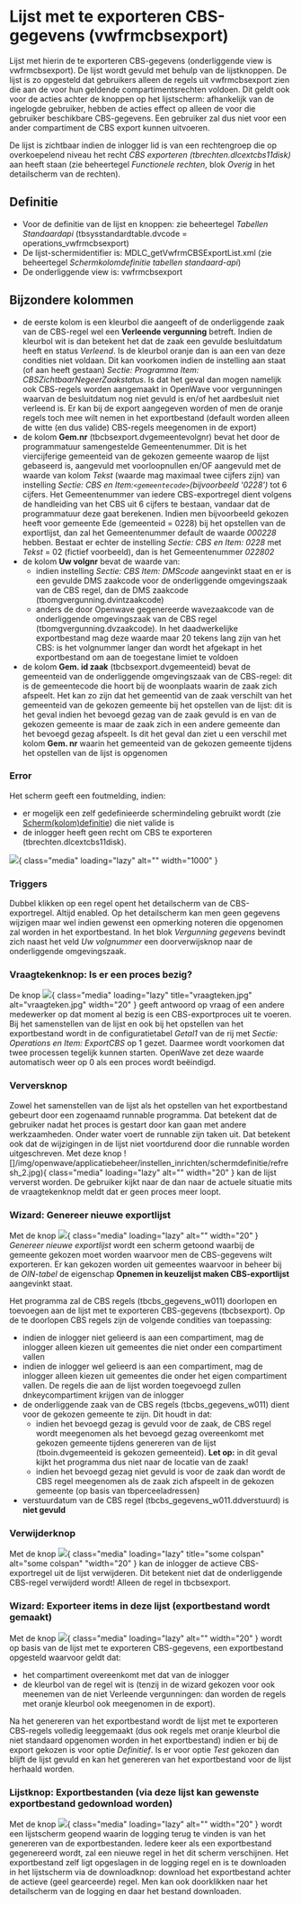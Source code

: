 # Lijst met te exporteren CBS-gegevens (vwfrmcbsexport)

Lijst met hierin de te exporteren CBS-gegevens (onderliggende view is vwfrmcbsexport). De lijst wordt gevuld met behulp van de lijstknoppen. De lijst is zo opgesteld dat gebruikers alleen de regels uit vwfrmcbsexport zien die aan de voor hun geldende compartimentsrechten voldoen. Dit geldt ook voor de acties achter de knoppen op het lijstscherm: afhankelijk van de ingelogde gebruiker, hebben de acties effect op alleen de voor die gebruiker beschikbare CBS-gegevens. Een gebruiker zal dus niet voor een ander compartiment de CBS export kunnen uitvoeren.

De lijst is zichtbaar indien de inlogger lid is van een rechtengroep die op overkoepelend niveau het recht _CBS exporteren (tbrechten.dlcextcbs11disk)_ aan heeft staan (zie beheertegel _Functionele rechten_, blok _Overig_ in het detailscherm van de rechten).

## Definitie

- Voor de definitie van de lijst en knoppen: zie beheertegel _Tabellen Standaardapi_ (tbsysstandardtable.dvcode = operations_vwfrmcbsexport)
- De lijst-schermidentifier is: MDLC_getVwfrmCBSExportList.xml (zie beheertegel _Schermkolomdefinitie tabellen standaard-api_)
- De onderliggende view is: vwfrmcbsexport

## Bijzondere kolommen

- de eerste kolom is een kleurbol die aangeeft of de onderliggende zaak van de CBS-regel wel een **Verleende vergunning** betreft. Indien de kleurbol wit is dan betekent het dat de zaak een gevulde besluitdatum heeft en status _Verleend_. Is de kleurbol oranje dan is aan een van deze condities niet voldaan. Dit kan voorkomen indien de instelling aan staat (of aan heeft gestaan) _Sectie: Programma Item: CBSZichtbaarNegeerZaakstatus_. Is dat het geval dan mogen namelijk ook CBS-regels worden aangemaakt in OpenWave voor vergunningen waarvan de besluitdatum nog niet gevuld is en/of het aardbesluit niet verleend is. Er kan bij de export aangegeven worden of men de oranje regels toch mee wilt nemen in het exportbestand (default worden alleen de witte (en dus valide) CBS-regels meegenomen in de export)
- de kolom **Gem.nr** (tbcbsexport.dvgemeentevolgnr) bevat het door de programmatuur samengestelde Gemeentenummer. Dit is het viercijferige gemeenteid van de gekozen gemeente waarop de lijst gebaseerd is, aangevuld met voorloopnullen en/OF aangevuld met de waarde van kolom _Tekst_ (waarde mag maximaal twee cijfers zijn) van instelling _Sectie: CBS en Item:`<gemeentecode>`(bijvoorbeeld '0228')_ tot 6 cijfers. Het Gemeentenummer van iedere CBS-exportregel dient volgens de handleiding van het CBS uit 6 cijfers te bestaan, vandaar dat de programmatuur deze gaat berekenen. Indien men bijvoorbeeld gekozen heeft voor gemeente Ede (gemeenteid = 0228) bij het opstellen van de exportlijst, dan zal het Gemeentenummer default de waarde _000228_ hebben. Bestaat er echter de instelling _Sectie: CBS en Item: 0228_ met _Tekst_ = 02 (fictief voorbeeld), dan is het Gemeentenummer _022802_
- de kolom **Uw volgnr** bevat de waarde van:
  - indien instelling _Sectie: CBS Item: DMScode_ aangevinkt staat en er is een gevulde DMS zaakcode voor de onderliggende omgevingszaak van de CBS regel, dan de DMS zaakcode (tbomgvergunning.dvintzaakcode)
  - anders de door Openwave gegenereerde wavezaakcode van de onderliggende omgevingszaak van de CBS regel (tbomgvergunning.dvzaakcode). In het daadwerkelijke exportbestand mag deze waarde maar 20 tekens lang zijn van het CBS: is het volgnummer langer dan wordt het afgekapt in het exportbestand om aan de toegestane limiet te voldoen
- de kolom **Gem. id zaak** (tbcbsexport.dvgemeenteid) bevat de gemeenteid van de onderliggende omgevingszaak van de CBS-regel: dit is de gemeentecode die hoort bij de woonplaats waarin de zaak zich afspeelt. Het kan zo zijn dat het gemeentid van de zaak verschilt van het gemeenteid van de gekozen gemeente bij het opstellen van de lijst: dit is het geval indien het bevoegd gezag van de zaak gevuld is en van de gekozen gemeente is maar de zaak zich in een andere gemeente dan het bevoegd gezag afspeelt. Is dit het geval dan ziet u een verschil met kolom **Gem. nr** waarin het gemeenteid van de gekozen gemeente tijdens het opstellen van de lijst is opgenomen

### Error

Het scherm geeft een foutmelding, indien:

- er mogelijk een zelf gedefinieerde schermindeling gebruikt wordt (zie [Scherm(kolom)definitie](/docs/instellen_inrichten/schermdefinitie.md)) die niet valide is
- de inlogger heeft geen recht om CBS te exporteren (tbrechten.dlcextcbs11disk).

![](/img/applicatiebeheer/instellen_inrichten/probleemoplossing/programmablokken/cbslijstexportgegevens.png){ class="media" loading="lazy" alt="" width="1000" }

### Triggers

Dubbel klikken op een regel opent het detailscherm van de CBS-exportregel. Altijd enabled. Op het detailscherm kan men geen gegevens wijzigen maar wel indien gewenst een opmerking noteren die opgenomen zal worden in het exportbestand. In het blok _Vergunning gegevens_ bevindt zich naast het veld _Uw volgnummer_ een doorverwijsknop naar de onderliggende omgevingszaak.

### Vraagtekenknop: Is er een proces bezig?

De knop ![](/img/applicatiebeheer/instellen_inrichten/instellen_inrichten/schermdefinitie/vraagteken.jpg){ class="media" loading="lazy" title="vraagteken.jpg" alt="vraagteken.jpg" width="20" } geeft antwoord op vraag of een andere medewerker op dat moment al bezig is een CBS-exportproces uit te voeren. Bij het samenstellen van de lijst en ook bij het opstellen van het exportbestand wordt in de configuratietabel _Getal1_ van de rij met _Sectie: Operations en Item: ExportCBS_ op 1 gezet. Daarmee wordt voorkomen dat twee processen tegelijk kunnen starten. OpenWave zet deze waarde automatisch weer op 0 als een proces wordt beëindigd.

### Verversknop

Zowel het samenstellen van de lijst als het opstellen van het exportbestand gebeurt door een zogenaamd runnable programma. Dat betekent dat de gebruiker nadat het proces is gestart door kan gaan met andere werkzaamheden. Onder water voert de runnable zijn taken uit. Dat betekent ook dat de wijzigingen in de lijst niet voortdurend door die runnable worden uitgeschreven. Met deze knop ![]/img/openwave/applicatiebeheer/instellen_inrichten/schermdefinitie/refresh_2.jpg){ class="media" loading="lazy" alt="" width="20" } kan de lijst ververst worden. De gebruiker kijkt naar de dan naar de actuele situatie mits de vraagtekenknop meldt dat er geen proces meer loopt.

### Wizard: Genereer nieuwe exportlijst

Met de knop ![](/img/applicatiebeheer/instellen_inrichten/instellen_inrichten/schermdefinitie/start_wizard2.jpg){ class="media" loading="lazy" alt="" width="20" } _Genereer nieuwe exportlijst_ wordt een scherm getoond waarbij de gemeente gekozen moet worden waarvoor men de CBS-gegevens wilt exporteren. Er kan gekozen worden uit gemeentes waarvoor in beheer bij de _OIN-tabel_ de eigenschap **Opnemen in keuzelijst maken CBS-exportlijst** aangevinkt staat.

Het programma zal de CBS regels (tbcbs_gegevens_w011) doorlopen en toevoegen aan de lijst met te exporteren CBS-gegevens (tbcbsexport). Op de te doorlopen CBS regels zijn de volgende condities van toepassing:

- indien de inlogger niet gelieerd is aan een compartiment, mag de inlogger alleen kiezen uit gemeentes die niet onder een compartiment vallen
- indien de inlogger wel gelieerd is aan een compartiment, mag de inlogger alleen kiezen uit gemeentes die onder het eigen compartiment vallen. De regels die aan de lijst worden toegevoegd zullen dnkeycompartiment krijgen van de inlogger
- de onderliggende zaak van de CBS regels (tbcbs_gegevens_w011) dient voor de gekozen gemeente te zijn. Dit houdt in dat:
  - indien het bevoegd gezag is gevuld voor de zaak, de CBS regel wordt meegenomen als het bevoegd gezag overeenkomt met gekozen gemeente tijdens genereren van de lijst (tboin.dvgemeenteid is gekozen gemeenteid). **Let op:** in dit geval kijkt het programma dus niet naar de locatie van de zaak!
  - indien het bevoegd gezag niet gevuld is voor de zaak dan wordt de CBS regel meegenomen als de zaak zich afspeelt in de gekozen gemeente (op basis van tbperceeladressen)
- verstuurdatum van de CBS regel (tbcbs_gegevens_w011.ddverstuurd) is **niet gevuld**

### Verwijderknop

Met de knop ![](/img/applicatiebeheer/instellen_inrichten/instellen_inrichten/schermdefinitie/delete.jpg){ class="media" loading="lazy" title="some colspan" alt="some colspan" "width="20" } kan de inlogger de actieve CBS-exportregel uit de lijst verwijderen. Dit betekent niet dat de onderliggende CBS-regel verwijderd wordt! Alleen de regel in tbcbsexport.

### Wizard: Exporteer items in deze lijst (exportbestand wordt gemaakt)

Met de knop ![](/img/applicatiebeheer/instellen_inrichten/instellen_inrichten/schermdefinitie/factuur3.jpg){ class="media" loading="lazy" alt="" width="20" } wordt op basis van de lijst met te exporteren CBS-gegevens, een exportbestand opgesteld waarvoor geldt dat:

- het compartiment overeenkomt met dat van de inlogger
- de kleurbol van de regel wit is (tenzij in de wizard gekozen voor ook meenemen van de niet Verleende vergunningen: dan worden de regels met oranje kleurbol ook meegenomen in de export).

Na het genereren van het exportbestand wordt de lijst met te exporteren CBS-regels volledig leeggemaakt (dus ook regels met oranje kleurbol die niet standaard opgenomen worden in het exportbestand) indien er bij de export gekozen is voor optie _Definitief_. Is er voor optie _Test_ gekozen dan blijft de lijst gevuld en kan het genereren van het exportbestand voor de lijst herhaald worden.

### Lijstknop: Exportbestanden (via deze lijst kan gewenste exportbestand gedownload worden)

Met de knop ![](/img/applicatiebeheer/instellen_inrichten/instellen_inrichten/schermdefinitie/lijst2.jpg){ class="media" loading="lazy" alt="" width="20" } wordt een lijstscherm geopend waarin de logging terug te vinden is van het genereren van de exportbestanden. Iedere keer als een exportbestand gegenereerd wordt, zal een nieuwe regel in het dit scherm verschijnen. Het exportbestand zelf ligt opgeslagen in de logging regel en is te downloaden in het lijstscherm via de downloadknop: download het exportbestand achter de actieve (geel gearceerde) regel. Men kan ook doorklikken naar het detailscherm van de logging en daar het bestand downloaden.
